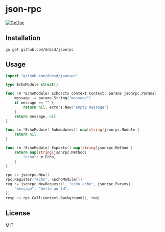 # json-rpc

[![GoDoc][GoDoc-Image]][GoDoc-Url]

[GoDoc-Image]: https://img.shields.io/badge/GoDoc-reference-007d9c
[GoDoc-Url]: https://pkg.go.dev/github.com/dnbsd/jsonrpc

## Installation

```
go get github.com/dnbsd/jsonrpc
```

## Usage

```go
import "github.com/dnbsd/jsonrpc"

type EchoModule struct{}

func (m *EchoModule) Echo(ctx context.Context, params jsonrpc.Params) (any, error) {
    message := params.String("message")
    if message == "" {
        return nil, errors.New("empty message")
    }
    return message, nil
}

func (m *EchoModule) Submodules() map[string]jsonrpc.Module {
    return nil
}

func (m *EchoModule) Exports() map[string]jsonrpc.Method {
    return map[string]jsonrpc.Method{
        "echo": m.Echo,
    }
}

rpc := jsonrpc.New()
rpc.Register("echo", &EchoModule{})
req := jsonrpc.NewRequest(1, "echo.echo", jsonrpc.Params{
    "message": "hello world",
})
resp := rpc.Call(context.Background(), req)
```

## License

MIT